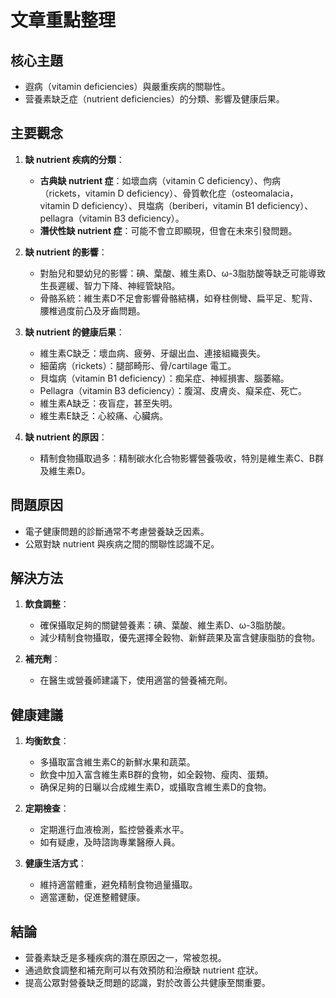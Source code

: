 # 文章重點整理

## 核心主題
- 遐病（vitamin deficiencies）與嚴重疾病的關聯性。
- 营養素缺乏症（nutrient deficiencies）的分類、影響及健康后果。

## 主要觀念
1. **缺 nutrient 疾病的分類**：
   - **古典缺 nutrient 症**：如壞血病（vitamin C deficiency）、佝病（rickets，vitamin D deficiency）、骨質軟化症（osteomalacia，vitamin D deficiency）、貝塩病（beriberi，vitamin B1 deficiency）、pellagra（vitamin B3 deficiency）。
   - **潛伏性缺 nutrient 症**：可能不會立即顯現，但會在未來引發問題。

2. **缺 nutrient 的影響**：
   - 對胎兒和嬰幼兒的影響：碘、葉酸、維生素D、ω-3脂肪酸等缺乏可能導致生長遲緩、智力下降、神經管缺陷。
   - 骨骼系統：維生素D不足會影響骨骼結構，如脊柱側彎、扁平足、駝背、腰椎過度前凸及牙齒問題。

3. **缺 nutrient 的健康后果**：
   - 維生素C缺乏：壞血病、疲勞、牙龈出血、連接組織喪失。
   - 細菌病（rickets）：腿部畸形、骨/cartilage 電工。
   - 貝塩病（vitamin B1 deficiency）：痴呆症、神經損害、腦萎縮。
   - Pellagra（vitamin B3 deficiency）：腹瀉、皮膚炎、癡呆症、死亡。
   - 維生素A缺乏：夜盲症，甚至失明。
   - 維生素E缺乏：心絞痛、心臟病。

4. **缺 nutrient 的原因**：
   - 精制食物攝取過多：精制碳水化合物影響營養吸收，特別是維生素C、B群及維生素D。

## 問題原因
- 電子健康問題的診斷通常不考慮營養缺乏因素。
- 公眾對缺 nutrient 與疾病之間的關聯性認識不足。

## 解決方法
1. **飲食調整**：
   - 確保攝取足夠的關鍵營養素：碘、葉酸、維生素D、ω-3脂肪酸。
   - 減少精制食物攝取，優先選擇全穀物、新鮮蔬果及富含健康脂肪的食物。

2. **補充劑**：
   - 在醫生或營養師建議下，使用適當的營養補充劑。

## 健康建議
1. **均衡飲食**：
   - 多攝取富含維生素C的新鮮水果和蔬菜。
   - 飲食中加入富含維生素B群的食物，如全穀物、瘦肉、蛋類。
   - 确保足夠的日曬以合成維生素D，或攝取含維生素D的食物。

2. **定期檢查**：
   - 定期進行血液檢測，監控營養素水平。
   - 如有疑慮，及時諮詢專業醫療人員。

3. **健康生活方式**：
   - 維持適當體重，避免精制食物過量攝取。
   - 適當運動，促進整體健康。

## 結論
- 营養素缺乏是多種疾病的潛在原因之一，常被忽視。
- 通過飲食調整和補充劑可以有效預防和治療缺 nutrient 症狀。
- 提高公眾對營養缺乏問題的認識，對於改善公共健康至關重要。